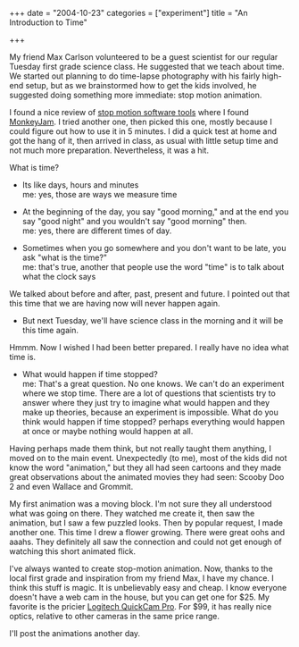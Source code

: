 +++
date = "2004-10-23"
categories = ["experiment"]
title = "An Introduction to Time"

+++

My friend Max Carlson volunteered to be a guest scientist for our regular Tuesday first grade science class. He suggested that we teach about time. We started out planning to do time-lapse photography with his fairly high-end setup, but as we brainstormed how to get the kids involved, he suggested doing something more immediate: stop motion animation.

I found a nice review of [stop motion software tools](http://www.stopmotionworks.com/stopmosoftwr.htm) where I found [MonkeyJam](http://www.giantscreamingrobotmonkeys.com/monkeyjam/). I tried another one, then picked this one, mostly because I could figure out how to use it in 5 minutes. I did a quick test at home and got the hang of it, then arrived in class, as usual with little setup time and not much more preparation. Nevertheless, it was a hit.

What is time?

- Its like days, hours and minutes  
me: yes, those are ways we measure time  

- At the beginning of the day, you say "good morning," and at the end you say "good night" and you wouldn't say "good morning" then.  
me: yes, there are different times of day.

- Sometimes when you go somewhere and you don't want to be late, you ask "what is the time?"  
me: that's true, another that people use the word "time" is to talk about what the clock says

We talked about before and after, past, present and future. I pointed out that this time that we are having now will never happen again.

- But next Tuesday, we'll have science class in the morning and it will be this time again.

Hmmm. Now I wished I had been better prepared. I really have no idea what time is.

- What would happen if time stopped?  
me: That's a great question. No one knows. We can't do an experiment where we stop time. There are a lot of questions that scientists try to answer where they just try to imagine what would happen and they make up theories, because an experiment is impossible. What do you think would happen if time stopped? perhaps everything would happen at once or maybe nothing would happen at all.

Having perhaps made them think, but not really taught them anything, I moved on to the main event. Unexpectedly (to me), most of the kids did not know the word "animation," but they all had seen cartoons and they made great observations about the animated movies they had seen: Scooby Doo 2 and even Wallace and Grommit.

My first animation was a moving block. I'm not sure they all understood what was going on there. They watched me create it, then saw the animation, but I saw a few puzzled looks. Then by popular request, I made another one. This time I drew a flower growing. There were great oohs and aaahs. They definitely all saw the connection and could not get enough of watching this short animated flick.

I've always wanted to create stop-motion animation. Now, thanks to the local first grade and inspiration from my friend Max, I have my chance. I think this stuff is magic. It is unbelievably easy and cheap. I know everyone doesn't have a web cam in the house, but you can get one for $25\. My favorite is the pricier [Logitech QuickCam Pro](http://www.logitech.com/index.cfm/products/details/US/EN,CRID=2204,CONTENTID=5042). For $99, it has really nice optics, relative to other cameras in the same price range.

I'll post the animations another day.